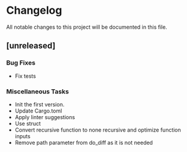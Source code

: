 # Changelog

All notable changes to this project will be documented in this file.

## [unreleased]

### Bug Fixes

- Fix tests

### Miscellaneous Tasks

- Init the first version.
- Update Cargo.toml
- Apply linter suggestions
- Use struct
- Convert recursive function to none recursive and optimize function inputs
- Remove path parameter from do_diff as it is not needed

<!-- generated by git-cliff -->
